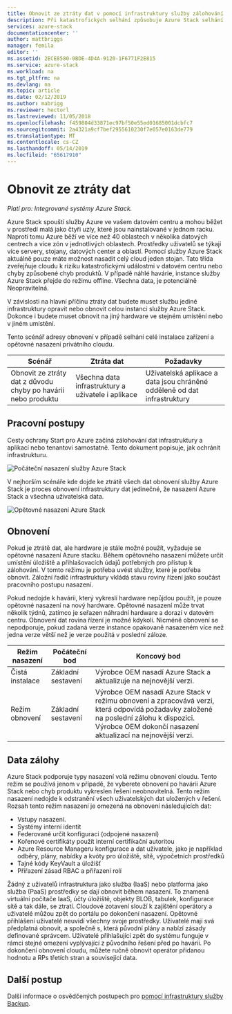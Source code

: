 ```yaml
---
title: Obnovit ze ztráty dat v pomocí infrastruktury služby zálohování Azure stacku | Dokumentace Microsoftu
description: Při katastrofických selhání způsobuje Azure Stack selhání, můžete obnovit data vaší infrastruktury při obnovení vašeho nasazení Azure stacku.
services: azure-stack
documentationcenter: ''
author: mattbriggs
manager: femila
editor: ''
ms.assetid: 2ECE8580-0BDE-4D4A-9120-1F6771F2E815
ms.service: azure-stack
ms.workload: na
ms.tgt_pltfrm: na
ms.devlang: na
ms.topic: article
ms.date: 02/12/2019
ms.author: mabrigg
ms.reviewer: hectorl
ms.lastreviewed: 11/05/2018
ms.openlocfilehash: f459804d33871ec97bf50e55ed01685001dcbfc7
ms.sourcegitcommit: 2a4321a9cf7bef2955610230f7e057e0163de779
ms.translationtype: MT
ms.contentlocale: cs-CZ
ms.lasthandoff: 05/14/2019
ms.locfileid: "65617910"
---
```

# <a name="recover-from-catastrophic-data-loss"></a>Obnovit ze ztráty dat

*Platí pro: Integrované systémy Azure Stack.*

Azure Stack spouští služby Azure ve vašem datovém centru a mohou běžet v prostředí malá jako čtyři uzly, které jsou nainstalované v jednom racku. Naproti tomu Azure běží ve více než 40 oblastech v několika datových centrech a více zón v jednotlivých oblastech. Prostředky uživatelů se týkají více servery, stojany, datových center a oblastí. Pomocí služby Azure Stack aktuálně pouze máte možnost nasadit celý cloud jeden stojan. Tato třída zveřejňuje cloudu k riziku katastrofickými událostmi v datovém centru nebo chyby způsobené chyb produktů. V případě náhlé havárie, instance služby Azure Stack přejde do režimu offline. Všechna data, je potenciálně Neopravitelná.

V závislosti na hlavní příčinu ztráty dat budete muset službu jediné infrastruktury opravit nebo obnovit celou instanci služby Azure Stack. Dokonce i budete muset obnovit na jiný hardware ve stejném umístění nebo v jiném umístění.

Tento scénář adresy obnovení v případě selhání celé instalace zařízení a opětovné nasazení privátního cloudu.

| Scénář                                                           | Ztráta dat                            | Požadavky                                                             |
|--------------------------------------------------------------------|--------------------------------------|----------------------------------------------------------------------------|
| Obnovit ze ztráty dat z důvodu chyby po havárii nebo produktu | Všechna data infrastruktury a uživatele i aplikace | Uživatelská aplikace a data jsou chráněné odděleně od dat infrastruktury |

## <a name="workflows"></a>Pracovní postupy

Cesty ochrany Start pro Azure začíná zálohování dat infrastruktury a aplikací nebo tenantovi samostatně. Tento dokument popisuje, jak ochránit infrastrukturu. 

![Počáteční nasazení služby Azure Stack](media/azure-stack-backup/azure-stack-backup-workflow1.png)

V nejhorším scénáře kde dojde ke ztrátě všech dat obnovení služby Azure Stack je proces obnovení infrastruktury dat jedinečné, že nasazení Azure Stack a všechna uživatelská data. 

![Opětovné nasazení Azure Stack](media/azure-stack-backup/azure-stack-backup-workflow2.png)

## <a name="restore"></a>Obnovení

Pokud je ztrátě dat, ale hardware je stále možné použít, vyžaduje se opětovné nasazení Azure stacku. Během opětovného nasazení můžete určit umístění úložiště a přihlašovacích údajů potřebných pro přístup k zálohování. V tomto režimu je potřeba uvést služby, které je potřeba obnovit. Záložní řadič infrastruktury vkládá stavu roviny řízení jako součást pracovního postupu nasazení.

Pokud nedojde k havárii, který vykreslí hardware nepůjdou použít, je pouze opětovné nasazení na nový hardware. Opětovné nasazení může trvat několik týdnů, zatímco je seřazen náhradní hardware a dorazí v datovém centru. Obnovení dat rovina řízení je možné kdykoli. Nicméně obnovení se nepodporuje, pokud zadaná verze instance opakovaně nasazeném více než jedna verze větší než je verze použitá v poslední záloze. 

| Režim nasazení | Počáteční bod | Koncový bod                                                                                                                                                                                                     |
|-----------------|----------------|---------------------------------------------------------------------------------------------------------------------------------------------------------------------------------------------------------------|
| Čistá instalace   | Základní sestavení | Výrobce OEM nasadí Azure Stack a aktualizuje na nejnovější verzi.                                                                                                                                          |
| Režim obnovení   | Základní sestavení | Výrobce OEM nasadí Azure Stack v režimu obnovení a zpracovává verzi, která odpovídá požadavky založené na poslední zálohu k dispozici. Výrobce OEM dokončí nasazení aktualizací na nejnovější verzi. |

## <a name="data-in-backups"></a>Data zálohy

Azure Stack podporuje typy nasazení volá režimu obnovení cloudu. Tento režim se používá jenom v případě, že vyberete obnovení po havárii Azure Stack nebo chyb produktu vykreslen řešení neobnovitelná. Tento režim nasazení nedojde k odstranění všech uživatelských dat uložených v řešení. Rozsah tento režim nasazení je omezená na obnovení následujících dat:

 - Vstupy nasazení.
 - Systémy interní identit
 - Federované určit konfiguraci (odpojené nasazení)
 - Kořenové certifikáty použít interní certifikační autoritou
 - Azure Resource Manageru konfigurace a dat uživatele, jako je například odběry, plány, nabídky a kvóty pro úložiště, sítě, výpočetních prostředků
 - Tajné kódy KeyVault a úložišť
 - Přiřazení zásad RBAC a přiřazení rolí 

Žádný z uživatelů infrastruktura jako služba (IaaS) nebo platforma jako služba (PaaS) prostředky se dají obnovit během nasazení. To znamená virtuální počítače IaaS, účty úložiště, objekty BLOB, tabulek, konfigurace sítě a tak dále, se ztratí. Cloudové zotavení slouží k zajištění operátory a uživatelé můžou zpět do portálu po dokončení nasazení. Opětovné přihlášení uživatelé neuvidí všechny svoje prostředky. Uživatelé mají svá předplatná obnovit, a společně s, která původní plány a nabízí zásady definované správcem. Uživatelé přihlašující zpět do systému funguje v rámci stejné omezení vyplývající z původního řešení před po havárii. Po dokončení obnovení cloudu, můžete ručně obnovit operátor přidanou hodnotu a RPs třetích stran a související data.

## <a name="next-steps"></a>Další postup

Další informace o osvědčených postupech pro [pomocí infrastruktury služby Backup](azure-stack-backup-best-practices.md).
